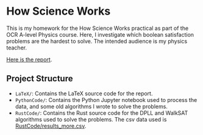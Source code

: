 # How Science Works

This is my homework for the How Science Works practical as part of the OCR A-level Physics course. Here, I investigate which boolean satisfaction problems are the hardest to solve. The intended audience is my physics teacher.

[Here is the report](LaTeX/HowScienceWorks.pdf).

## Project Structure

- `LaTeX/`: Contains the LaTeX source code for the report.
- `PythonCode/`: Contains the Python Jupyter notebook used to process the data, and some old algorithms I wrote to solve the problems.
- `RustCode/`: Contains the Rust source code for the DPLL and WalkSAT algorithms used to solve the problems. The csv data used is [RustCode/results_more.csv](RustCode/results_more.csv).